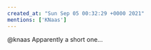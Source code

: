 ```yaml
---
created_at: "Sun Sep 05 00:32:29 +0000 2021"
mentions: ['KNaas']
---
```


@knaas Apparently a short one...